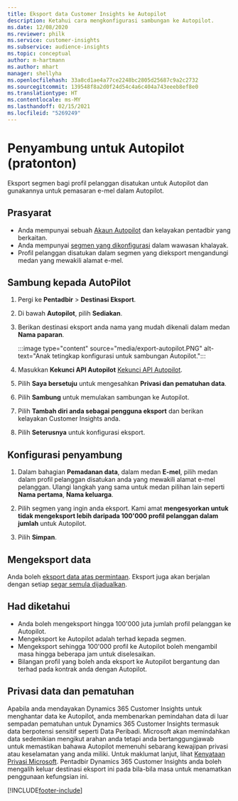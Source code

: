 ```yaml
---
title: Eksport data Customer Insights ke Autopilot
description: Ketahui cara mengkonfigurasi sambungan ke Autopilot.
ms.date: 12/08/2020
ms.reviewer: philk
ms.service: customer-insights
ms.subservice: audience-insights
ms.topic: conceptual
author: m-hartmann
ms.author: mhart
manager: shellyha
ms.openlocfilehash: 33a8cd1ae4a77ce2248bc2805d25687c9a2c2732
ms.sourcegitcommit: 139548f8a2d0f24d54c4a6c404a743eeeb8ef8e0
ms.translationtype: HT
ms.contentlocale: ms-MY
ms.lasthandoff: 02/15/2021
ms.locfileid: "5269249"
---
```

# <a name="connector-for-autopilot-preview"></a>Penyambung untuk Autopilot (pratonton)

Eksport segmen bagi profil pelanggan disatukan untuk Autopilot dan gunakannya untuk pemasaran e-mel dalam Autopilot. 

## <a name="prerequisites"></a>Prasyarat

-   Anda mempunyai sebuah [Akaun Autopilot](https://www.autopilothq.com/) dan kelayakan pentadbir yang berkaitan.
-   Anda mempunyai [segmen yang dikonfigurasi](segments.md) dalam wawasan khalayak.
-   Profil pelanggan disatukan dalam segmen yang dieksport mengandungi medan yang mewakili alamat e-mel.

## <a name="connect-to-autopilot"></a>Sambung kepada AutoPilot

1. Pergi ke **Pentadbir** > **Destinasi Eksport**.

1. Di bawah **Autopilot**, pilih **Sediakan**.

1. Berikan destinasi eksport anda nama yang mudah dikenali dalam medan **Nama paparan**.

   :::image type="content" source="media/export-autopilot.PNG" alt-text="Anak tetingkap konfigurasi untuk sambungan Autopilot.":::

1. Masukkan **Kekunci API Autopilot** [Kekunci API Autopilot](https://autopilot.docs.apiary.io/#).

1. Pilih **Saya bersetuju** untuk mengesahkan **Privasi dan pematuhan data**.

1. Pilih **Sambung** untuk memulakan sambungan ke Autopilot.

1. Pilih **Tambah diri anda sebagai pengguna eksport** dan berikan kelayakan Customer Insights anda.

1. Pilih **Seterusnya** untuk konfigurasi eksport.

## <a name="configure-the-connector"></a>Konfigurasi penyambung

1. Dalam bahagian **Pemadanan data**, dalam medan **E-mel**, pilih medan dalam profil pelanggan disatukan anda yang mewakili alamat e-mel pelanggan. Ulangi langkah yang sama untuk medan pilihan lain seperti **Nama pertama**, **Nama keluarga**.

1. Pilih segmen yang ingin anda eksport. Kami amat **mengesyorkan untuk tidak mengeksport lebih daripada 100'000 profil pelanggan dalam jumlah** untuk Autopilot. 

1. Pilih **Simpan**.

## <a name="export-the-data"></a>Mengeksport data

Anda boleh [eksport data atas permintaan](export-destinations.md). Eksport juga akan berjalan dengan setiap [segar semula dijadualkan](system.md#schedule-tab).

## <a name="known-limitations"></a>Had diketahui

- Anda boleh mengeksport hingga 100'000 juta jumlah profil pelanggan ke Autopilot.
- Mengeksport ke Autopilot adalah terhad kepada segmen.
- Mengeksport sehingga 100'000 profil ke Autopilot boleh mengambil masa hingga beberapa jam untuk diselesaikan. 
- Bilangan profil yang boleh anda eksport ke Autopilot bergantung dan terhad pada kontrak anda dengan Autopilot.

## <a name="data-privacy-and-compliance"></a>Privasi data dan pematuhan

Apabila anda mendayakan Dynamics 365 Customer Insights untuk menghantar data ke Autopilot, anda membenarkan pemindahan data di luar sempadan pematuhan untuk Dynamics 365 Customer Insights termasuk data berpotensi sensitif seperti Data Peribadi. Microsoft akan memindahkan data sedemikian mengikut arahan anda tetapi anda bertanggungjawab untuk memastikan bahawa Autopilot memenuhi sebarang kewajipan privasi atau keselamatan yang anda miliki. Untuk maklumat lanjut, lihat [Kenyataan Privasi Microsoft](https://go.microsoft.com/fwlink/?linkid=396732).
Pentadbir Dynamics 365 Customer Insights anda boleh mengalih keluar destinasi eksport ini pada bila-bila masa untuk menamatkan penggunaan kefungsian ini.


[!INCLUDE[footer-include](../includes/footer-banner.md)]